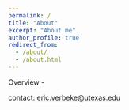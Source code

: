 ```yaml
---
permalink: /
title: "About"
excerpt: "About me"
author_profile: true
redirect_from: 
  - /about/
  - /about.html
---
```


Overview -




contact: eric.verbeke@utexas.edu